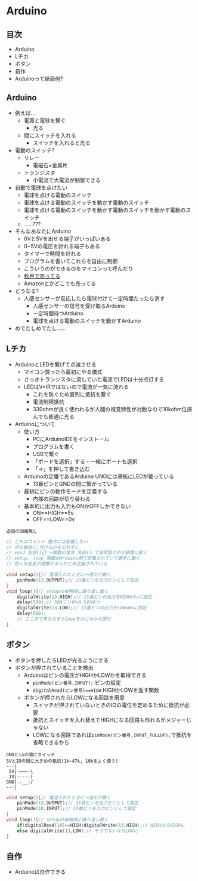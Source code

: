 # Arduino
## 目次
- Arduino
- Lチカ
- ボタン
- 自作
- Arduinoって結局何?

## Arduino
- 例えば...
	- 電源と電球を繋ぐ
		- 光る
	- 間にスイッチを入れる
		- スイッチを入れると光る
- 電動のスイッチ?
	- リレー
		- 電磁石+金属片
	- トランジスタ
		- 小電流で大電流が制御できる
- 自動で電球を点けたい
	- 電球を点ける電動のスイッチ
	- 電球を点ける電動のスイッチを動かす電動のスイッチ
	- 電球を点ける電動のスイッチを動かす電動のスイッチを動かす電動のスイッチ
	- ......???
- そんなあなたにArduino
	- 0Vと5Vを出せる端子がいっぱいある
	- 0~5Vの電圧を計れる端子もある
	- タイマーで時間を計れる
	- プログラムを書いてこれらを自由に制御
	- こういうのができるのをマイコンって呼んだり
	- [秋月で売ってる](https://akizukidenshi.com/catalog/g/gM-07385/)
	- Amazonとかどこでも売ってる
- どうなる?
	- 人感センサーが反応したら電球付けて一定時間たったら消す
		- 人感センサーの信号を受け取るArduino
		- 一定時間待つArduino
		- 電球を点ける電動のスイッチを動かすArduino
- めでたしめでたし......

## Lチカ
- ArduinoとLEDを繋げて点滅させる
	- マイコン買ったら最初にやる儀式
	- さっきトランジスタに流していた電流でLEDは十分点灯する
	- LEDはV=IRではないので電流が一気に流れる
		- これを防ぐため直列に抵抗を繋ぐ
		- 電流制限抵抗
		- 330ohmが良く使われるが人間の視覚特性が対数なので10kohm位挟んでも普通に光る
- Arduinoについて
	- 使い方
		- PCにArduinoIDEをインストール
		- プログラムを書く
		- USBで繋ぐ
		- 「ボードを選択」する
				- 一緒にポートも選択
		- 「→」を押して書き込む
	- Arduinoの定番であるArduino UNOには基板にLEDが載っている
		- 13番ピンとGNDの間に繋がっている
	- 最初にピンの動作モードを定義する
		- 内部の回路が切り替わる
	- 基本的に出力も入力もONかOFFしかできない
		- ON==HIGH==5v
		- OFF==LOW==0v

```
追加の回路無し
```
```cpp
// これはコメント 動作には影響しない
// 式の最後に;付けるのを忘れずに
// void 名前(){} ←関数の宣言 名前();で波括弧の中が順番に動く
// setup, loop 関数はArduino側で定義されていて勝手に動く
// 色んな名前の関数があらかじめ定義されている

void setup(){// 電源入れたときに一度だけ動く
	pinMode(13,OUTPUT);// 13番ピンを出力ピンとして設定
}
void loop(){// setupの後無限に繰り返し動く
	digitalWrite(13,HIGH);// 13番ピンの出力をHIGH=5vに設定
	delay(500);// 500ミリ秒=0.5秒待つ
	digitalWrite(13,LOW);// 13番ピンの出力をLOW=0vに設定
	delay(500);
	// ここまで来たらまたloopをはじめから実行
}
```
## ボタン
- ボタンを押したらLEDが光るようにする
- ボタンが押されていることを検出
	- Arduinoはピンの電圧がHIGHかLOWかを取得できる
		- `pinMode(ピン番号,INPUT);` ピンの設定
		- `digitalRead(ピン番号)==HIGH` HIGHかLOWを返す関数
	- ボタンが押されたらLOWになる回路を用意
		- スイッチが押されていないときのIOの電位を定めるために抵抗が必要
		- 抵抗とスイッチを入れ替えてHIGHになる回路も作れるがメジャーじゃない
		- LOWになる回路であれば`pinMode(ピン番号,INPUT_PULLUP);`で抵抗を省略できるから

```
GNDとioの間にスイッチ
5VとIOの間に大きめの抵抗(1k~47k, 10kをよく使う)
---|
 5V|-~~~-\
 IO|-----|
GND|--__-/
---|
```
```cpp
void setup(){// 電源入れたときに一度だけ動く
	pinMode(13,OUTPUT);// 13番ピンを出力ピンとして設定
	pinMode(10,INPUT);// 10番ピンを入力ピンとして設定
}
void loop(){// setupの後無限に繰り返し動く
	if(digitalRead(10)==HIGH)digitalWrite(13,HIGH);// HIGHならHIGHに
	else digitalWrite(13,LOW);// そうでないならLOWに
}
```

## 自作
- Arduinoは自作できる